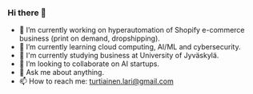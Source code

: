 ### Hi there 👋

- 🔭 I’m currently working on hyperautomation of Shopify e-commerce business (print on demand, dropshipping).
- 🌱 I’m currently learning cloud computing, AI/ML and cybersecurity.
- 🧮 I'm currently studying business at University of Jyväskylä.
- 👯 I’m looking to collaborate on AI startups.
- 💬 Ask me about anything.
- 📫 How to reach me: turtiainen.lari@gmail.com
